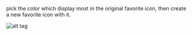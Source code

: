 pick the color which display most in the original favorite icon, then create a new favorite icon with it.

![alt tag](https://raw.githubusercontent.com/vzhilong/favicon_generator/master/assets/screenshot.png)

